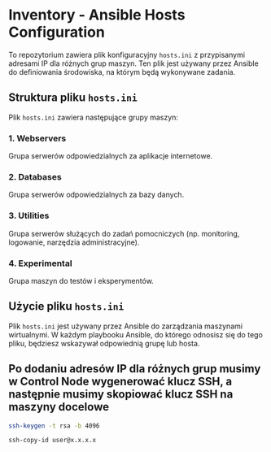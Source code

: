 # Inventory - Ansible Hosts Configuration

To repozytorium zawiera plik konfiguracyjny `hosts.ini` z przypisanymi adresami IP dla różnych grup maszyn. Ten plik jest używany przez Ansible do definiowania środowiska, na którym będą wykonywane zadania.

## Struktura pliku `hosts.ini`

Plik `hosts.ini` zawiera następujące grupy maszyn:

### 1. Webservers
Grupa serwerów odpowiedzialnych za aplikacje internetowe.

### 2. Databases
Grupa serwerów odpowiedzialnych za bazy danych.

### 3. Utilities
Grupa serwerów służących do zadań pomocniczych (np. monitoring, logowanie, narzędzia administracyjne).

### 4. Experimental
Grupa maszyn do testów i eksperymentów.

## Użycie pliku `hosts.ini`

Plik `hosts.ini` jest używany przez Ansible do zarządzania maszynami wirtualnymi. W każdym playbooku Ansible, do którego odnosisz się do tego pliku, będziesz wskazywał odpowiednią grupę lub hosta. 

## Po dodaniu adresów IP dla różnych grup musimy w Control Node wygenerować klucz SSH, a następnie musimy skopiować klucz SSH na maszyny docelowe
``` bash
ssh-keygen -t rsa -b 4096
```
``` bash
ssh-copy-id user@x.x.x.x
```
